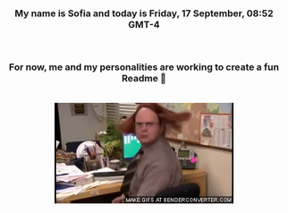 


<div align="center">
<h3 >My name is Sofia and today is Friday, 17 September, 08:52 GMT-4</h3><br>
<h3 >For now, me and my personalities are working to create a fun Readme 👋
</h3><br>
<img src='img/dwight.gif' alt='working...'/>
</div>

